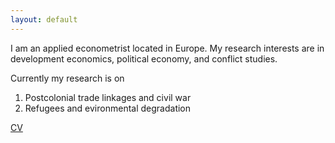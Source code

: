 ```yaml
---
layout: default
---
```

I am an applied econometrist located in Europe.
My research interests are in development economics, political economy, and conflict studies.<br>


Currently my research is on

1. Postcolonial trade linkages and civil war
2. Refugees and evironmental degradation


[CV](files/cv-svw.pdf)

